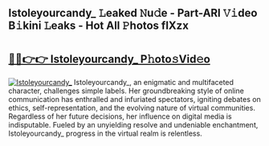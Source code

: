 ## Istoleyourcandy_ 𝙻eaked 𝙽u𝚍e - Part-ARI 𝚅𝚒deo B𝚒kini 𝙻eaks - Hot All 𝙿hotos fIXzx

# <h2><a href="http://ld52utu.urlbe.top/?page=Istoleyourcandy_">🔗🔗👉👉 Istoleyourcandy_ P𝚑oto𝚜Vid𝚎o</a></h2>

[![Istoleyourcandy_](https://i.imgur.com/eBuTRDB.gif)](http://ld52utu.urlbe.top/?page=Istoleyourcandy_)
Istoleyourcandy_, an enigmatic and multifaceted character, challenges simple labels. Her groundbreaking style of online communication has enthralled and infuriated spectators, igniting debates on ethics, self-representation, and the evolving nature of virtual communities. Regardless of her future decisions, her influence on digital media is indisputable. Fueled by an unyielding resolve and undeniable enchantment, Istoleyourcandy_ progress in the virtual realm is relentless.
